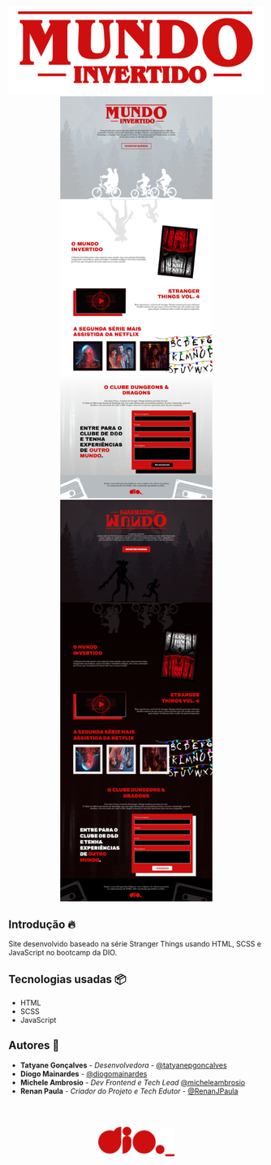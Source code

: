 <div align="center"><img src="./src/images/Logo.png" ></div>



<div align="center">
  <img src="./src/images/Preview-Mundo-Normal.png" alt="Mundo Normal" width="300px">
  <img src="./src/images/Preview-Mundo-Invertido.png" alt="Mundo Invertido" width="300px">
</div>

## Introdução 🔥
Site desenvolvido baseado na série Stranger Things usando HTML, SCSS e JavaScript no bootcamp da DIO. 

## Tecnologias usadas 📦
- HTML
- SCSS
- JavaScript

## Autores 👷

- **Tatyane Gonçalves** - *Desenvolvedora* - [@tatyanepgoncalves](https://github.com/tatyanepgoncalves)
- **Diogo Mainardes** - [@diogomainardes](https://github.com/diogomainardes)
- **Michele Ambrosio** - *Dev Frontend e Tech Lead* [@micheleambrosio](https://github.com/micheleambrosio)
- **Renan Paula** - *Criador do Projeto e Tech Edutor* - [@RenanJPaula](https://github.com/RenanJPaula)

<br><br>

<div align="center">
  <img src="./src/images/dio-logo.png" alt="logo da DIO" width="150px">
</div>
